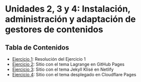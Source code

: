 # Unidades 2, 3 y 4: Instalación, administración y adaptación de gestores de contenidos

## Tabla de Contenidos
- [Ejercicio 1](content/ejercicio1.md): Resolución del Ejercicio 1
- [Ejercicio 2](https://edgar5422.github.io/lagrange/): Sitio con el tema Lagrange en GitHub Pages
- [Ejercicio 3](https://jekyll-klise-edgar.netlify.app/): Sitio con el tema Jekyll Klisé en Netlify
- [Ejercicio 4](https://dash.cloudflare.com/fc37e579fecd15e3e0a61e13a2e93549/pages/view/jekyll-theme-chirpy): Sitio con el tema desplegado en Cloudflare Pages
